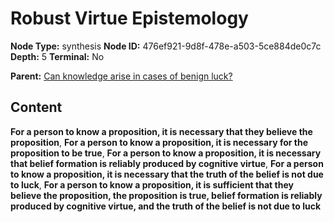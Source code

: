 # Robust Virtue Epistemology

**Node Type:** synthesis
**Node ID:** 476ef921-9d8f-478e-a503-5ce884de0c7c
**Depth:** 5
**Terminal:** No

**Parent:** [Can knowledge arise in cases of benign luck?](can-knowledge-arise-in-cases-of-benign-luck-antithesis-e57743fd-5f91-40f1-910d-54677afe2239.md)

## Content

**For a person to know a proposition, it is necessary that they believe the proposition**, **For a person to know a proposition, it is necessary for the proposition to be true**, **For a person to know a proposition, it is necessary that belief formation is reliably produced by cognitive virtue**, **For a person to know a proposition, it is necessary that the truth of the belief is not due to luck**, **For a person to know a proposition, it is sufficient that they believe the proposition, the proposition is true, belief formation is reliably produced by cognitive virtue, and the truth of the belief is not due to luck**
